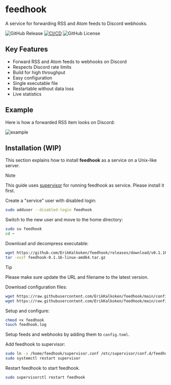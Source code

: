 # feedhook

A service for forwarding RSS and Atom feeds to Discord webhooks.

![GitHub Release](https://img.shields.io/github/v/release/ErikKalkoken/feedhook)
[![CI/CD](https://github.com/ErikKalkoken/feedhook/actions/workflows/go.yml/badge.svg)](https://github.com/ErikKalkoken/feedhook/actions/workflows/go.yml)
![GitHub License](https://img.shields.io/github/license/ErikKalkoken/feedhook)

## Key Features

- Forward RSS and Atom feeds to webhooks on Discord
- Respects Discord rate limits
- Build for high throughput
- Easy configuration
- Single executable file
- Restartable without data loss
- Live statistics

## Example

Here is how a forwarded RSS item looks on Discord:

![example](https://cdn.imgpile.com/f/s1P9K4y_xl.png)

## Installation (WIP)

This section explains how to install **feedhook** as a service on a Unix-like server.

> [!NOTE]
> This guide uses [supervisor](http://supervisord.org/index.html) for running feedhook as service. Please install it first.

Create a "service" user with disabled login:

```sh
sudo adduser --disabled-login feedhook
```

Switch to the new user and move to the home directory:

```sh
sudo su feedhook
cd ~
```

Download and decompress executable:

```sh
wget https://github.com/ErikKalkoken/feedhook/releases/download/v0.1.16/feedhook-0.1.16-linux-amd64.tar.gz
tar -xvzf feedhook-0.1.16-linux-amd64.tar.gz
```

> [!TIP]
> Please make sure update the URL and filename to the latest version.

Download configuration files:

```sh
wget https://raw.githubusercontent.com/ErikKalkoken/feedhook/main/config/supervisor.conf
wget https://raw.githubusercontent.com/ErikKalkoken/feedhook/main/config/config.toml
```

Setup and configure:

```sh
chmod +x feedhook
touch feedhook.log
```

Setup feeds and webhooks by adding them to `config.toml`.

Add feedhook to supervisor:

```sh
sudo ln -s /home/feedhook/supervisor.conf /etc/supervisor/conf.d/feedhook.conf
sudo systemctl restart supervisor
```

Restart feedhook to start feedhook.

```sh
sudo supervisorctl restart feedhook
```
